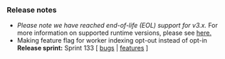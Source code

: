 ### Release notes
<!-- Please add your release notes in the following format:
- My change description (#PR)
-->
- *Please note we have reached end-of-life (EOL) support for v3.x.* For more information on supported runtime versions, please see [here.](https://learn.microsoft.com/en-us/azure/azure-functions/functions-versions?tabs=v4&pivots=programming-language-csharp)
- Making feature flag for worker indexing opt-out instead of opt-in
**Release sprint:** Sprint 133
[ [bugs](https://github.com/Azure/azure-functions-host/issues?q=is%3Aissue+milestone%3A%22Functions+Sprint+133%22+label%3Abug+is%3Aclosed) | [features](https://github.com/Azure/azure-functions-host/issues?q=is%3Aissue+milestone%3A%22Functions+Sprint+133%22+label%3Afeature+is%3Aclosed) ]